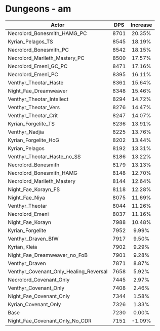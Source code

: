 # Dungeons - am
| Actor | DPS | Increase |
|---|:---:|:---:|
|Necrolord_Bonesmith_HAMG_PC|8701|20.35%|
|Kyrian_Pelagos_TS|8545|18.19%|
|Necrolord_Bonesmith_PC|8542|18.15%|
|Necrolord_Marileth_Mastery_PC|8500|17.57%|
|Necrolord_Emeni_GC_PC|8471|17.16%|
|Necrolord_Emeni_PC|8395|16.11%|
|Venthyr_Theotar_Haste|8361|15.64%|
|Night_Fae_Dreamweaver|8348|15.46%|
|Venthyr_Theotar_Intellect|8294|14.72%|
|Venthyr_Theotar_Vers|8276|14.47%|
|Venthyr_Theotar_Crit|8247|14.07%|
|Kyrian_Forgelite_TS|8236|13.91%|
|Venthyr_Nadjia|8225|13.76%|
|Kyrian_Forgelite_HoG|8202|13.44%|
|Kyrian_Pelagos|8192|13.31%|
|Venthyr_Theotar_Haste_no_SS|8186|13.22%|
|Necrolord_Bonesmith|8179|13.13%|
|Necrolord_Bonesmith_HAMG|8148|12.70%|
|Necrolord_Marileth_Mastery|8144|12.64%|
|Night_Fae_Korayn_FS|8118|12.28%|
|Night_Fae_Niya|8075|11.69%|
|Venthyr_Theotar|8044|11.26%|
|Necrolord_Emeni|8037|11.16%|
|Night_Fae_Korayn|7988|10.48%|
|Kyrian_Forgelite|7952|9.99%|
|Venthyr_Draven_BfW|7917|9.50%|
|Kyrian_Kleia|7902|9.29%|
|Night_Fae_Dreamweaver_no_FoB|7901|9.28%|
|Venthyr_Draven|7871|8.87%|
|Venthyr_Covenant_Only_Healing_Reversal|7658|5.92%|
|Necrolord_Covenant_Only|7445|2.97%|
|Venthyr_Covenant_Only|7408|2.46%|
|Night_Fae_Covenant_Only|7344|1.58%|
|Kyrian_Covenant_Only|7326|1.33%|
|Base|7230|0.00%|
|Night_Fae_Covenant_Only_No_CDR|7151|-1.09%|

